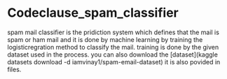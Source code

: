 # Codeclause_spam_classifier
spam mail classifier is the pridiction system which defines that the mail is spam or ham mail and it is done by machine learning 
by training the logisticregration method to classify the mail. training is done by the given dataset used in the process.
you can also download the [dataset](kaggle datasets download -d iamvinay1/spam-email-dataset) it is also povided in files.
